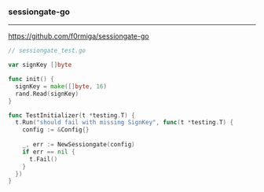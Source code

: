 ### sessiongate-go 
---
https://github.com/f0rmiga/sessiongate-go


```go
// sessiongate_test.go

var signKey []byte

func init() {
  signKey = make([]byte, 16)
  rand.Read(signKey)
}

func TestInitializer(t *testing.T) {
  t.Run("should fail with missing SignKey", func(t *testing.T) {
    config := &Config{}
    
    _, err := NewSessiongate(config)
    if err == nil {
      t.Fail()
    }
  })
}




```

```
```

```
```


